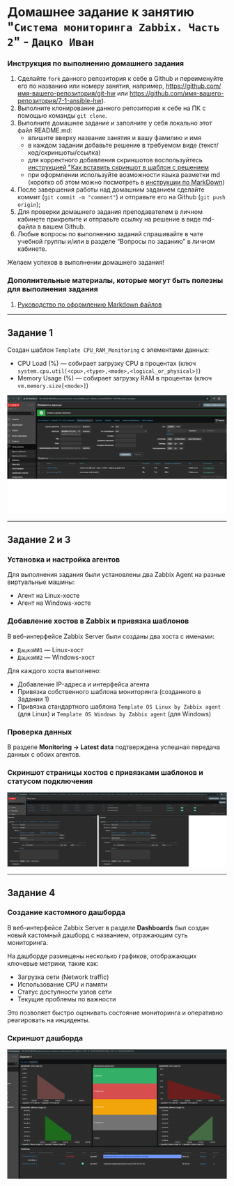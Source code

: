 # Домашнее задание к занятию "`Система мониторинга Zabbix. Часть 2`" - `Дацко Иван`


### Инструкция по выполнению домашнего задания

   1. Сделайте `fork` данного репозитория к себе в Github и переименуйте его по названию или номеру занятия, например, https://github.com/имя-вашего-репозитория/git-hw или  https://github.com/имя-вашего-репозитория/7-1-ansible-hw).
   2. Выполните клонирование данного репозитория к себе на ПК с помощью команды `git clone`.
   3. Выполните домашнее задание и заполните у себя локально этот файл README.md:
      - впишите вверху название занятия и вашу фамилию и имя
      - в каждом задании добавьте решение в требуемом виде (текст/код/скриншоты/ссылка)
      - для корректного добавления скриншотов воспользуйтесь [инструкцией "Как вставить скриншот в шаблон с решением](https://github.com/netology-code/sys-pattern-homework/blob/main/screen-instruction.md)
      - при оформлении используйте возможности языка разметки md (коротко об этом можно посмотреть в [инструкции  по MarkDown](https://github.com/netology-code/sys-pattern-homework/blob/main/md-instruction.md))
   4. После завершения работы над домашним заданием сделайте коммит (`git commit -m "comment"`) и отправьте его на Github (`git push origin`);
   5. Для проверки домашнего задания преподавателем в личном кабинете прикрепите и отправьте ссылку на решение в виде md-файла в вашем Github.
   6. Любые вопросы по выполнению заданий спрашивайте в чате учебной группы и/или в разделе “Вопросы по заданию” в личном кабинете.
   
Желаем успехов в выполнении домашнего задания!
   
### Дополнительные материалы, которые могут быть полезны для выполнения задания

1. [Руководство по оформлению Markdown файлов](https://gist.github.com/Jekins/2bf2d0638163f1294637#Code)

---

## Задание 1

Создан шаблон `Template CPU_RAM_Monitoring` с элементами данных:

- CPU Load (%) — собирает загрузку CPU в процентах (ключ `system.cpu.util[<cpu>,<type>,<mode>,<logical_or_physical>]`)
- Memory Usage (%) — собирает загрузку RAM в процентах (ключ `vm.memory.size[<mode>]`)

![Задание 1](screenshots/zadanie1.png)

---

## Задание 2 и 3

### Установка и настройка агентов

Для выполнения задания были установлены два Zabbix Agent на разные виртуальные машины:

- Агент на Linux-хосте
- Агент на Windows-хосте

### Добавление хостов в Zabbix и привязка шаблонов

В веб-интерфейсе Zabbix Server были созданы два хоста с именами:

- `ДацкоИИ1` — Linux-хост
- `ДацкоИИ2` — Windows-хост

Для каждого хоста выполнено:

- Добавление IP-адреса и интерфейса агента
- Привязка собственного шаблона мониторинга (созданного в Задании 1)
- Привязка стандартного шаблона `Template OS Linux by Zabbix agent` (для Linux) и `Template OS Windows by Zabbix agent` (для Windows)

### Проверка данных

В разделе **Monitoring → Latest data** подтверждена успешная передача данных с обоих агентов.

### Скриншот страницы хостов с привязками шаблонов и статусом подключения

![Задание 2-3](screenshots/zadanie2-3.png)


---

## Задание 4

### Создание кастомного дашборда

В веб-интерфейсе Zabbix Server в разделе **Dashboards** был создан новый кастомный дашборд с названием, отражающим суть мониторинга.

На дашборде размещены несколько графиков, отображающих ключевые метрики, такие как:

- Загрузка сети (Network traffic)
- Использование CPU и памяти
- Статус доступности узлов сети
- Текущие проблемы по важности

Это позволяет быстро оценивать состояние мониторинга и оперативно реагировать на инциденты.

### Скриншот дашборда

![Задание 4](screenshots/zadanie4.png)
